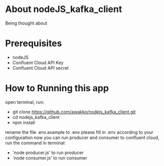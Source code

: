 # About nodeJS_kafka_client
Being thought about


# Prerequisites
- nodeJS
- Confluent Cloud API Key 
- Confluent Cloud API secret

# How to Running this app
open terminal, run:

- git clone https://github.com/awakko/nodejs_kafka_client.git
- cd nodejs_kafka_client
- npm install

rename the file .env.axample to .env
please fill in .env according to your configuration
now you can run producer and consumer to confluent cloud, run the command in terminal:

- 'node producer.js' to run producer
- 'node consumer.js' to run consumer

